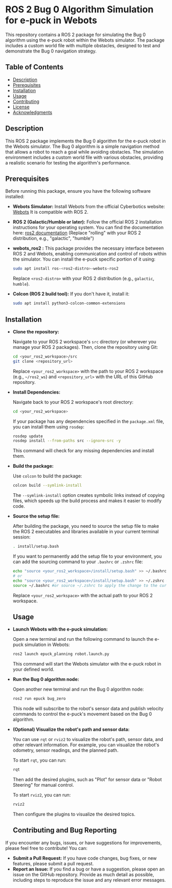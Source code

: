 # ROS 2 Bug 0 Algorithm Simulation for e-puck in Webots

This repository contains a ROS 2 package for simulating the Bug 0 algorithm using the e-puck robot within the Webots simulator. The package includes a custom world file with multiple obstacles, designed to test and demonstrate the Bug 0 navigation strategy.

## Table of Contents

- [Description](#description)
- [Prerequisites](#prerequisites)
- [Installation](#installation)
- [Usage](#usage)
- [Contributing](#contributing)
- [License](#license)
- [Acknowledgments](#acknowledgments)

## Description

This ROS 2 package implements the Bug 0 algorithm for the e-puck robot in the Webots simulator. The Bug 0 algorithm is a simple navigation method that allows a robot to reach a goal while avoiding obstacles. The simulation environment includes a custom world file with various obstacles, providing a realistic scenario for testing the algorithm's performance.

## Prerequisites

Before running this package, ensure you have the following software installed:

-   **Webots Simulator:** Install Webots from the official Cyberbotics website: [Webots](https://cyberbotics.com/) It is compatible with ROS 2.
-   **ROS 2 (Galactic/Humble or later):** Follow the official ROS 2 installation instructions for your operating system. You can find the documentation here: [ros2 documentation](https://docs.ros.org/en/rolling/index.html) (Replace "rolling" with your ROS 2 distribution, e.g., "galactic", "humble")
-   **webots\_ros2 :** This package provides the necessary interface between ROS 2 and Webots, enabling communication and control of robots within the simulator. You can install the e-puck specific portion of it using:

    ```bash
    sudo apt install ros-<ros2-distro>-webots-ros2
    ```

    Replace `<ros2-distro>` with your ROS 2 distribution (e.g., `galactic`, `humble`).
-   **Colcon (ROS 2 build tool):** If you don't have it, install it:

    ```bash
    sudo apt install python3-colcon-common-extensions
    ```


## Installation

-  **Clone the repository:**

    Navigate to your ROS 2 workspace's `src` directory (or wherever you manage your ROS 2 packages). Then, clone the repository using Git:

    ```bash
    cd <your_ros2_workspace>/src
    git clone <repository_url>
    ```

    Replace `<your_ros2_workspace>` with the path to your ROS 2 workspace (e.g., `~/ros2_ws`) and `<repository_url>` with the URL of this GitHub repository.

-  **Install Dependencies:**

    Navigate back to your ROS 2 workspace's root directory:

    ```bash
    cd <your_ros2_workspace>
    ```

    If your package has any dependencies specified in the `package.xml` file, you can install them using `rosdep`:

    ```bash
    rosdep update
    rosdep install --from-paths src --ignore-src -y
    ```

    This command will check for any missing dependencies and install them.

-  **Build the package:**

    Use `colcon` to build the package:

    ```bash
    colcon build --symlink-install
    ```

    The `--symlink-install` option creates symbolic links instead of copying files, which speeds up the build process and makes it easier to modify code.

-  **Source the setup file:**

    After building the package, you need to source the setup file to make the ROS 2 executables and libraries available in your current terminal session:

    ```bash
    . install/setup.bash
    ```

    If you want to permanently add the setup file to your environment, you can add the sourcing command to your `.bashrc` or `.zshrc` file:

    ```bash
    echo "source <your_ros2_workspace>/install/setup.bash" >> ~/.bashrc  # For bash
    # or
    echo "source <your_ros2_workspace>/install/setup.bash" >> ~/.zshrc # For zsh
    source ~/.bashrc #or source ~/.zshrc to apply the change to the current terminal
    ```

    Replace `<your_ros2_workspace>` with the actual path to your ROS 2 workspace.


    ## Usage

-  **Launch Webots with the e-puck simulation:**

    Open a new terminal and run the following command to launch the e-puck simulation in Webots:

    ```bash
    ros2 launch epuck_planning robot.launch.py
    ```

    This command will start the Webots simulator with the e-puck robot in your defined world.

-  **Run the Bug 0 algorithm node:**

    Open another new terminal and run the Bug 0 algorithm node:

    ```bash
    ros2 run epuck bug_zero
    ```

    This node will subscribe to the robot's sensor data and publish velocity commands to control the e-puck's movement based on the Bug 0 algorithm.

-  **(Optional) Visualize the robot's path and sensor data:**

    You can use `rqt` or `rviz2` to visualize the robot's path, sensor data, and other relevant information. For example, you can visualize the robot's odometry, sensor readings, and the planned path.

    To start `rqt`, you can run:

    ```bash
    rqt
    ```

    Then add the desired plugins, such as "Plot" for sensor data or "Robot Steering" for manual control.

    To start `rviz2`, you can run:

    ```bash
    rviz2
    ```

    Then configure the plugins to visualize the desired topics.


    ## Contributing and Bug Reporting

If you encounter any bugs, issues, or have suggestions for improvements, please feel free to contribute! You can:

* **Submit a Pull Request:** If you have code changes, bug fixes, or new features, please submit a pull request.
* **Report an Issue:** If you find a bug or have a suggestion, please open an issue on the GitHub repository. Provide as much detail as possible, including steps to reproduce the issue and any relevant error messages.

   
